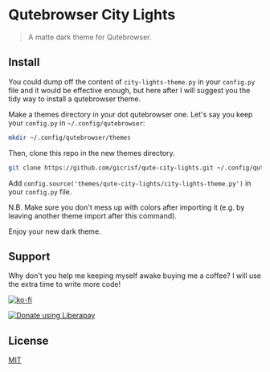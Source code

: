 # Qutebrowser City Lights

> A matte dark theme for Qutebrowser.

<!-- Screenshot here -->

## Install
You could dump off the content of `city-lights-theme.py` in your `config.py` file and it would be effective enough, but here after I will suggest you the tidy way to install a qutebrowser theme.

Make a themes directory in your dot qutebrowser one. Let's say you keep your `config.py` in `~/.config/qutebrowser`:

``` sh
mkdir ~/.config/qutebrowser/themes
```

Then, clone this repo in the new themes directory.

``` sh
git clone https://github.com/gicrisf/qute-city-lights.git ~/.config/qutebrowser/themes/qute-city-lights
```

Add `config.source('themes/qute-city-lights/city-lights-theme.py')` in your `config.py` file.

N.B. Make sure you don't mess up with colors after importing it (e.g. by leaving another theme import after this command).

Enjoy your new dark theme.

## Support
Why don't you help me keeping myself awake buying me a coffee?
I will use the extra time to write more code!

[![ko-fi](https://ko-fi.com/img/githubbutton_sm.svg)](https://ko-fi.com/V7V425BFU)

<a href="https://liberapay.com/gicrisf/donate"><img alt="Donate using Liberapay" src="https://liberapay.com/assets/widgets/donate.svg"></a>

## License
[MIT](https://github.com/gicrisf/qute-city-lights/blob/main/LICENSE)
